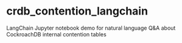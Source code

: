 # crdb_contention_langchain
LangChain Jupyter notebook demo for natural language Q&amp;A about CockroachDB internal contention tables
